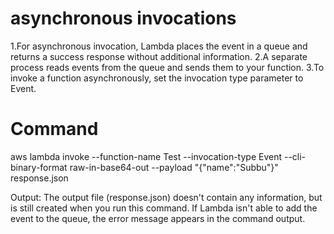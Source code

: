
# asynchronous invocations
1.For asynchronous invocation, Lambda places the event in a queue and returns a success response without additional information. 
2.A separate process reads events from the queue and sends them to your function. 
3.To invoke a function asynchronously, set the invocation type parameter to Event.

# Command
aws lambda invoke --function-name Test  --invocation-type Event --cli-binary-format raw-in-base64-out --payload "{\"name\":\"Subbu\"}" response.json

Output:
The output file (response.json) doesn't contain any information, but is still created when you run this command. If Lambda isn't able to add the event to the queue, the error message appears in the command output.
  
